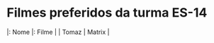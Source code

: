 # Filmes preferidos da turma ES-14

|: Nome                    |: Filme                    |
| Tomaz                    | Matrix                    |

